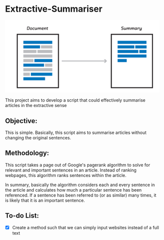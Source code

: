 # Extractive-Summariser

![Extractive Summary](https://github.com/jaotheboss/Extractive-Summariser/blob/master/extractive_summary.png)

This project aims to develop a script that could effectively summarise articles in the extractive sense

## Objective:
This is simple. Basically, this script aims to summarise articles without changing the original sentences. 

## Methodology:
This script takes a page out of Google's pagerank algorithm to solve for relevant and important sentences in an article. Instead of ranking webpages, this algorithm ranks sentences within the article. 

In summary, basically the algorithm considers each and every sentence in the article and calculates how much a particular sentence has been referenced. If a sentence has been referred to (or as similar) many times, it is likely that it is an important sentence.

## To-do List:
- [x] Create a method such that we can simply input websites instead of a full text
